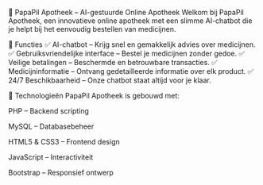 🏥 PapaPil Apotheek – AI-gestuurde Online Apotheek
Welkom bij PapaPil Apotheek, een innovatieve online apotheek met een slimme AI-chatbot die je helpt bij het eenvoudig bestellen van medicijnen.

🚀 Functies
✅ AI-chatbot – Krijg snel en gemakkelijk advies over medicijnen.
✅ Gebruiksvriendelijke interface – Bestel je medicijnen zonder gedoe.
✅ Veilige betalingen – Beschermde en betrouwbare transacties.
✅ Medicijninformatie – Ontvang gedetailleerde informatie over elk product.
✅ 24/7 Beschikbaarheid – Onze chatbot staat altijd voor je klaar.

🎨 Technologieën
PapaPil Apotheek is gebouwd met:

PHP – Backend scripting

MySQL – Databasebeheer

HTML5 & CSS3 – Frontend design

JavaScript – Interactiviteit

Bootstrap – Responsief ontwerp

